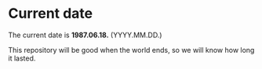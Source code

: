 # Current date

The current date is **1987.06.18.** (YYYY.MM.DD.)

This repository will be good when the world ends, so we will know how long it lasted.